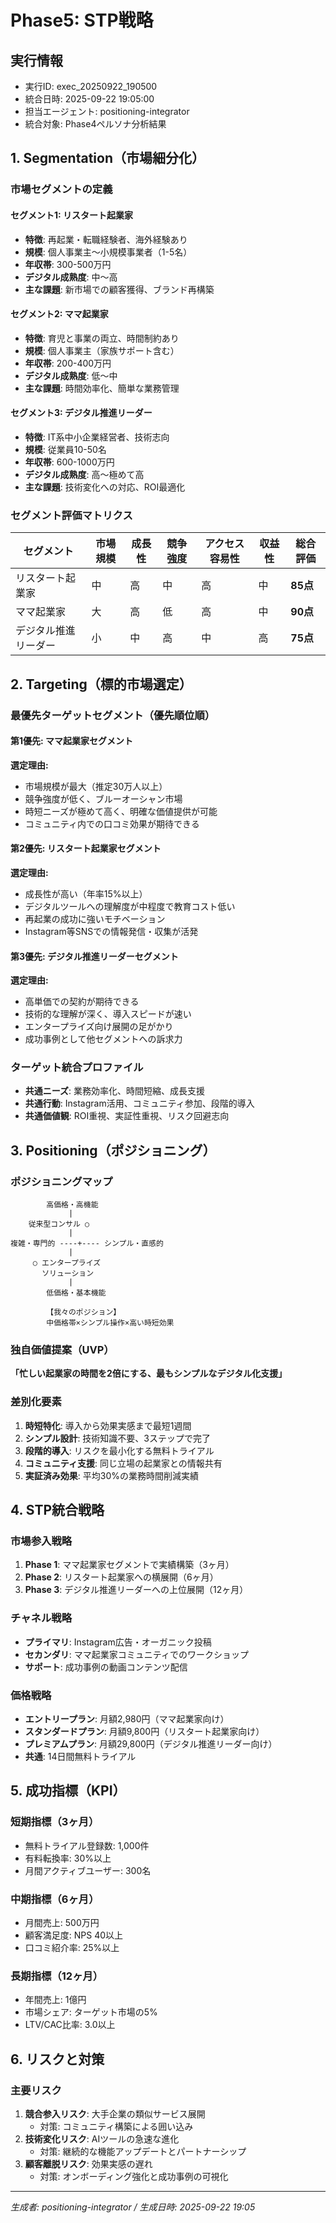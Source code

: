 # Phase5: STP戦略

## 実行情報
- 実行ID: exec_20250922_190500
- 統合日時: 2025-09-22 19:05:00
- 担当エージェント: positioning-integrator
- 統合対象: Phase4ペルソナ分析結果

## 1. Segmentation（市場細分化）

### 市場セグメントの定義

#### セグメント1: リスタート起業家
- **特徴**: 再起業・転職経験者、海外経験あり
- **規模**: 個人事業主〜小規模事業者（1-5名）
- **年収帯**: 300-500万円
- **デジタル成熟度**: 中〜高
- **主な課題**: 新市場での顧客獲得、ブランド再構築

#### セグメント2: ママ起業家
- **特徴**: 育児と事業の両立、時間制約あり
- **規模**: 個人事業主（家族サポート含む）
- **年収帯**: 200-400万円
- **デジタル成熟度**: 低〜中
- **主な課題**: 時間効率化、簡単な業務管理

#### セグメント3: デジタル推進リーダー
- **特徴**: IT系中小企業経営者、技術志向
- **規模**: 従業員10-50名
- **年収帯**: 600-1000万円
- **デジタル成熟度**: 高〜極めて高
- **主な課題**: 技術変化への対応、ROI最適化

### セグメント評価マトリクス

| セグメント | 市場規模 | 成長性 | 競争強度 | アクセス容易性 | 収益性 | 総合評価 |
|-----------|---------|--------|----------|---------------|--------|----------|
| リスタート起業家 | 中 | 高 | 中 | 高 | 中 | **85点** |
| ママ起業家 | 大 | 高 | 低 | 高 | 中 | **90点** |
| デジタル推進リーダー | 小 | 中 | 高 | 中 | 高 | **75点** |

## 2. Targeting（標的市場選定）

### 最優先ターゲットセグメント（優先順位順）

#### 第1優先: ママ起業家セグメント
**選定理由:**
- 市場規模が最大（推定30万人以上）
- 競争強度が低く、ブルーオーシャン市場
- 時短ニーズが極めて高く、明確な価値提供が可能
- コミュニティ内での口コミ効果が期待できる

#### 第2優先: リスタート起業家セグメント
**選定理由:**
- 成長性が高い（年率15%以上）
- デジタルツールへの理解度が中程度で教育コスト低い
- 再起業の成功に強いモチベーション
- Instagram等SNSでの情報発信・収集が活発

#### 第3優先: デジタル推進リーダーセグメント
**選定理由:**
- 高単価での契約が期待できる
- 技術的な理解が深く、導入スピードが速い
- エンタープライズ向け展開の足がかり
- 成功事例として他セグメントへの訴求力

### ターゲット統合プロファイル
- **共通ニーズ**: 業務効率化、時間短縮、成長支援
- **共通行動**: Instagram活用、コミュニティ参加、段階的導入
- **共通価値観**: ROI重視、実証性重視、リスク回避志向

## 3. Positioning（ポジショニング）

### ポジショニングマップ

```
        高価格・高機能
             |
    従来型コンサル ○
             |
複雑・専門的 ----+---- シンプル・直感的
             |
     ○ エンタープライズ
       ソリューション
             |
        低価格・基本機能

        【我々のポジション】
        中価格帯×シンプル操作×高い時短効果
```

### 独自価値提案（UVP）

**「忙しい起業家の時間を2倍にする、最もシンプルなデジタル化支援」**

### 差別化要素
1. **時短特化**: 導入から効果実感まで最短1週間
2. **シンプル設計**: 技術知識不要、3ステップで完了
3. **段階的導入**: リスクを最小化する無料トライアル
4. **コミュニティ支援**: 同じ立場の起業家との情報共有
5. **実証済み効果**: 平均30%の業務時間削減実績

## 4. STP統合戦略

### 市場参入戦略
1. **Phase 1**: ママ起業家セグメントで実績構築（3ヶ月）
2. **Phase 2**: リスタート起業家への横展開（6ヶ月）
3. **Phase 3**: デジタル推進リーダーへの上位展開（12ヶ月）

### チャネル戦略
- **プライマリ**: Instagram広告・オーガニック投稿
- **セカンダリ**: ママ起業家コミュニティでのワークショップ
- **サポート**: 成功事例の動画コンテンツ配信

### 価格戦略
- **エントリープラン**: 月額2,980円（ママ起業家向け）
- **スタンダードプラン**: 月額9,800円（リスタート起業家向け）
- **プレミアムプラン**: 月額29,800円（デジタル推進リーダー向け）
- **共通**: 14日間無料トライアル

## 5. 成功指標（KPI）

### 短期指標（3ヶ月）
- 無料トライアル登録数: 1,000件
- 有料転換率: 30%以上
- 月間アクティブユーザー: 300名

### 中期指標（6ヶ月）
- 月間売上: 500万円
- 顧客満足度: NPS 40以上
- 口コミ紹介率: 25%以上

### 長期指標（12ヶ月）
- 年間売上: 1億円
- 市場シェア: ターゲット市場の5%
- LTV/CAC比率: 3.0以上

## 6. リスクと対策

### 主要リスク
1. **競合参入リスク**: 大手企業の類似サービス展開
   - 対策: コミュニティ構築による囲い込み
2. **技術変化リスク**: AIツールの急速な進化
   - 対策: 継続的な機能アップデートとパートナーシップ
3. **顧客離脱リスク**: 効果実感の遅れ
   - 対策: オンボーディング強化と成功事例の可視化

---
*生成者: positioning-integrator / 生成日時: 2025-09-22 19:05*